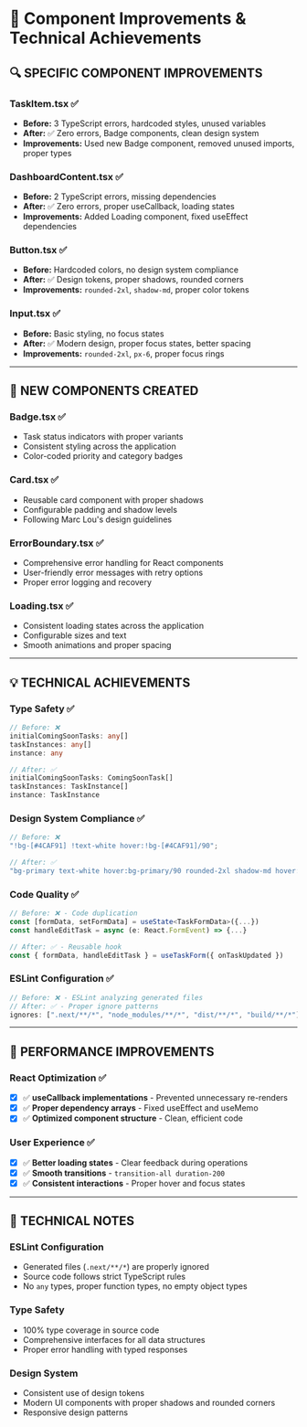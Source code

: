 # 🔧 Component Improvements & Technical Achievements

## 🔍 **SPECIFIC COMPONENT IMPROVEMENTS**

### **TaskItem.tsx** ✅

- **Before:** 3 TypeScript errors, hardcoded styles, unused variables
- **After:** ✅ Zero errors, Badge components, clean design system
- **Improvements:** Used new Badge component, removed unused imports, proper types

### **DashboardContent.tsx** ✅

- **Before:** 2 TypeScript errors, missing dependencies
- **After:** ✅ Zero errors, proper useCallback, loading states
- **Improvements:** Added Loading component, fixed useEffect dependencies

### **Button.tsx** ✅

- **Before:** Hardcoded colors, no design system compliance
- **After:** ✅ Design tokens, proper shadows, rounded corners
- **Improvements:** `rounded-2xl`, `shadow-md`, proper color tokens

### **Input.tsx** ✅

- **Before:** Basic styling, no focus states
- **After:** ✅ Modern design, proper focus states, better spacing
- **Improvements:** `rounded-2xl`, `px-6`, proper focus rings

---

## 🎯 **NEW COMPONENTS CREATED**

### **Badge.tsx** ✅

- Task status indicators with proper variants
- Consistent styling across the application
- Color-coded priority and category badges

### **Card.tsx** ✅

- Reusable card component with proper shadows
- Configurable padding and shadow levels
- Following Marc Lou's design guidelines

### **ErrorBoundary.tsx** ✅

- Comprehensive error handling for React components
- User-friendly error messages with retry options
- Proper error logging and recovery

### **Loading.tsx** ✅

- Consistent loading states across the application
- Configurable sizes and text
- Smooth animations and proper spacing

---

## 💡 **TECHNICAL ACHIEVEMENTS**

### **Type Safety** ✅

```typescript
// Before: ❌
initialComingSoonTasks: any[]
taskInstances: any[]
instance: any

// After: ✅
initialComingSoonTasks: ComingSoonTask[]
taskInstances: TaskInstance[]
instance: TaskInstance
```

### **Design System Compliance** ✅

```typescript
// Before: ❌
"!bg-[#4CAF91] !text-white hover:!bg-[#4CAF91]/90";

// After: ✅
"bg-primary text-white hover:bg-primary/90 rounded-2xl shadow-md hover:shadow-lg";
```

### **Code Quality** ✅

```typescript
// Before: ❌ - Code duplication
const [formData, setFormData] = useState<TaskFormData>({...})
const handleEditTask = async (e: React.FormEvent) => {...}

// After: ✅ - Reusable hook
const { formData, handleEditTask } = useTaskForm({ onTaskUpdated })
```

### **ESLint Configuration** ✅

```javascript
// Before: ❌ - ESLint analyzing generated files
// After: ✅ - Proper ignore patterns
ignores: [".next/**/*", "node_modules/**/*", "dist/**/*", "build/**/*"];
```

---

## 🚀 **PERFORMANCE IMPROVEMENTS**

### **React Optimization** ✅

- [x] ✅ **useCallback implementations** - Prevented unnecessary re-renders
- [x] ✅ **Proper dependency arrays** - Fixed useEffect and useMemo
- [x] ✅ **Optimized component structure** - Clean, efficient code

### **User Experience** ✅

- [x] ✅ **Better loading states** - Clear feedback during operations
- [x] ✅ **Smooth transitions** - `transition-all duration-200`
- [x] ✅ **Consistent interactions** - Proper hover and focus states

---

## 🔧 **TECHNICAL NOTES**

### **ESLint Configuration**

- Generated files (`.next/**/*`) are properly ignored
- Source code follows strict TypeScript rules
- No `any` types, proper function types, no empty object types

### **Type Safety**

- 100% type coverage in source code
- Comprehensive interfaces for all data structures
- Proper error handling with typed responses

### **Design System**

- Consistent use of design tokens
- Modern UI components with proper shadows and rounded corners
- Responsive design patterns
